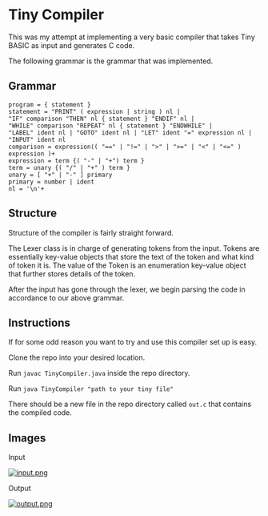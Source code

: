 # Tiny Compiler

This was my attempt at implementing a very basic compiler that takes Tiny BASIC as input and generates C code. 

The following grammar is the grammar that was implemented.

## Grammar

    program = { statement }
    statement = "PRINT" ( expression | string ) nl | 
    "IF" comparison "THEN" nl { statement } "ENDIF" nl |
    "WHILE" comparison "REPEAT" nl { statement } "ENDWHILE" |
    "LABEL" ident nl | "GOTO" ident nl | "LET" ident "=" expression nl |
    "INPUT" ident nl
    comparison = expression(( "==" | "!=" | ">" | ">=" | "<" | "<=" ) expression )+
    expression = term {( "-" | "+") term }
    term = unary {( "/" | "+" ) term }
    unary = [ "+" | "-" ] primary
    primary = number | ident
    nl = '\n'+
    
## Structure

Structure of the compiler is fairly straight forward.

The Lexer class is in charge of generating tokens from the input. 
Tokens are essentially key-value objects that store the text of the token and what kind of token it is.
The value of the Token is an enumeration key-value object that further stores details of the token.

After the input has gone through the lexer, we begin parsing the code in accordance to our above grammar. 

## Instructions 

 If for some odd reason you want to try and use this compiler set up is easy.
 
 Clone the repo into your desired location. 
 
 Run `javac TinyCompiler.java` inside the repo directory. 
 
 Run `java TinyCompiler "path to your tiny file"`
 
 There should be a new file in the repo directory called `out.c` that contains the compiled code.


## Images
Input

[![input.png](https://i.postimg.cc/26kq4KNH/input.png)](https://postimg.cc/XZP7WxJF)

Output

[![output.png](https://i.postimg.cc/hGqQGGyR/output.png)](https://postimg.cc/yDv8Q7CL)
